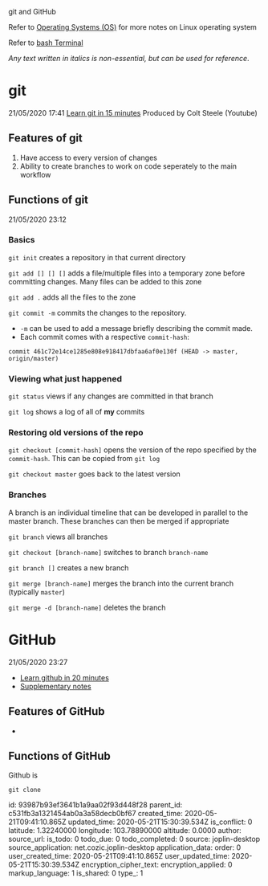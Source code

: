 git and GitHub

Refer to [Operating Systems (OS)](:/6e47bbe99eea4abea706decc92afc8a9) for more notes on Linux operating system

Refer to [bash Terminal](:/43a9e1130ad04c8ba26f2a546517f497)

*Any text written in italics is non-essential, but can be used for reference*. 

# git
21/05/2020 17:41
[Learn git in 15 minutes](https://www.youtube.com/watch?v=USjZcfj8yxE)
Produced by Colt Steele (Youtube)

## Features of git
1. Have access to every version of changes
2. Ability to create branches to work on code seperately to the main workflow

## Functions of git
21/05/2020 23:12

### Basics
`git init` creates a repository in that current directory

`git add [] [] []` adds a file/multiple files into a temporary zone before committing changes. Many files can be added to this zone

`git add .` adds all the files to the zone

`git commit -m` commits the changes to the repository. 
* `-m` can be used to add a message briefly describing the commit made.
* Each commit comes with a respective `commit-hash`:
```
commit 461c72e14ce1285e808e918417dbfaa6af0e130f (HEAD -> master, origin/master)
```

### Viewing what just happened
`git status` views if any changes are committed in that branch

`git log` shows a log of all of **my** commits

### Restoring old versions of the repo
`git checkout [commit-hash]` opens the version of the repo specified by the `commit-hash`. This can be copied from `git log`

`git checkout master` goes back to the latest version

### Branches
A branch is an individual timeline that can be developed in parallel to the master branch. These branches can then be merged if appropriate

`git branch` views all branches

`git checkout [branch-name]` switches to branch `branch-name`

`git branch []` creates a new branch

`git merge [branch-name]` merges the branch into the current branch (typically `master`)

`git merge -d [branch-name]` deletes the branch

# GitHub
21/05/2020 23:27
* [Learn github in 20 minutes ](https://www.youtube.com/watch?v=nhNq2kIvi9s)
* [Supplementary notes](https://www.notion.so/Introduction-to-GitHub-202af6f64bbd4299b15f238dcd09d2a7)

## Features of GitHub
* 

## Functions of GitHub

Github is 

`git clone`



id: 93987b93ef3641b1a9aa02f93d448f28
parent_id: c531fb3a1321454ab0a3a58decb0bf67
created_time: 2020-05-21T09:41:10.865Z
updated_time: 2020-05-21T15:30:39.534Z
is_conflict: 0
latitude: 1.32240000
longitude: 103.78890000
altitude: 0.0000
author: 
source_url: 
is_todo: 0
todo_due: 0
todo_completed: 0
source: joplin-desktop
source_application: net.cozic.joplin-desktop
application_data: 
order: 0
user_created_time: 2020-05-21T09:41:10.865Z
user_updated_time: 2020-05-21T15:30:39.534Z
encryption_cipher_text: 
encryption_applied: 0
markup_language: 1
is_shared: 0
type_: 1